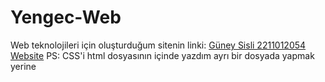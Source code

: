 # Yengec-Web
Web teknolojileri için oluşturduğum sitenin linki: [Güney Sisli 2211012054 Website](https://yengec-web.vercel.app)
PS: CSS'i html dosyasının içinde yazdım ayrı bir dosyada yapmak yerine
